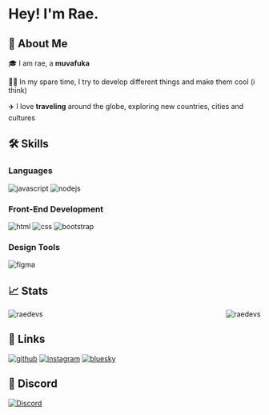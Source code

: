 # Hey! I'm Rae.

## 🚀 About Me

🎓 I am rae, a **muvafuka**

👨‍💻 In my spare time, I try to develop different things and make them cool (i think)

✈️ I love **traveling** around the globe, exploring new countries, cities and cultures

## 🛠️ Skills

### Languages

![javascript](https://img.shields.io/badge/JavaScript-323330?style=for-the-badge&logo=javascript&logoColor=F7DF1E)
![nodejs](https://img.shields.io/badge/NodeJS-323330?style=for-the-badge&logo=javascript&logoColor=F7DF1E)

### Front-End Development

![html](https://img.shields.io/badge/HTML5-E34F26?style=for-the-badge&logo=html5&logoColor=white)
![css](https://img.shields.io/badge/CSS3-1572B6?style=for-the-badge&logo=css3&logoColor=white)
![bootstrap](https://img.shields.io/badge/Bootstrap-563D7C?style=for-the-badge&logo=bootstrap&logoColor=white)


### Design Tools

![figma](https://img.shields.io/badge/figma-000000?style=for-the-badge&logo=figma&logoColor=white)

## 📈 Stats

<p><img align="left" src="https://github-readme-stats.vercel.app/api/top-langs?username=raedevs&show_icons=true&locale=en&layout=compact" alt="raedevs" /></p>

<p>&nbsp;<img align="right" src="https://github-readme-stats.vercel.app/api?username=raedevs&show_icons=true&theme=tokyonight&locale=en" alt="raedevs" /></p>
</div>

## 🔗 Links

[![github](https://img.shields.io/badge/GitHub-000000?style=for-the-badge&logo=GitHub&logoColor=white)](https://github.com/raedevs)
[![instagram](https://img.shields.io/badge/Instagram-E4405F?style=for-the-badge&logo=instagram&logoColor=white)](https://www.instagram.com/raae.08/)
[![bluesky](https://img.shields.io/badge/-Bluesky-3686f7?style=flat&logo=icloud&logoColor=white)](https://bsky.social/raefilms.bsky.social)

## 🔗 Discord

[![Discord](https://lanyard.cnrad.dev/api/1300635824097857556)](https://discord.gg/QyD7heM7QE)

